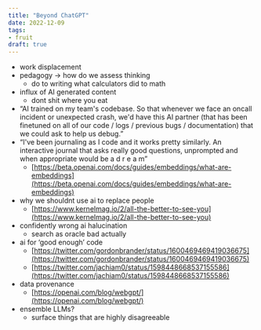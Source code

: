 ```yaml
---
title: "Beyond ChatGPT"
date: 2022-12-09
tags:
- fruit
draft: true
---
```


-   work displacement
-   pedagogy → how do we assess thinking
	-   do to writing what calculators did to math
-   influx of AI generated content
	-   dont shit where you eat
-   “AI trained on my team's codebase. So that whenever we face an oncall incident or unexpected crash, we'd have this AI partner (that has been finetuned on all of our code / logs / previous bugs / documentation) that we could ask to help us debug.”
-   “I've been journaling as I code and it works pretty similarly. An interactive journal that asks really good questions, unprompted and when appropriate would be a d r e a m”
	-   [https://beta.openai.com/docs/guides/embeddings/what-are-embeddings](https://beta.openai.com/docs/guides/embeddings/what-are-embeddings)
-   why we shouldnt use ai to replace people
	-   [https://www.kernelmag.io/2/all-the-better-to-see-you](https://www.kernelmag.io/2/all-the-better-to-see-you)
-   confidently wrong ai halucination
	-   search as oracle bad actually
-   ai for ‘good enough’ code
	-   [https://twitter.com/gordonbrander/status/1600469469419036675](https://twitter.com/gordonbrander/status/1600469469419036675)
	-   [https://twitter.com/jachiam0/status/1598448668537155586](https://twitter.com/jachiam0/status/1598448668537155586)
-   data provenance
	-   [https://openai.com/blog/webgpt/](https://openai.com/blog/webgpt/)
-   ensemble LLMs?
	-   surface things that are highly disagreeable